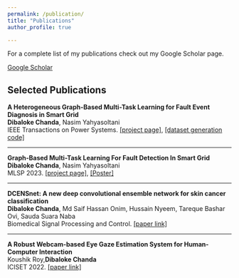 ```yaml
---
permalink: /publication/
title: "Publications"
author_profile: true

---
```

For a complete list of my publications check out my Google Scholar page.

 <a href="https://scholar.google.com/citations?user=dO8bRn0AAAAJ&hl=en" target="_blank">Google Scholar</a> 

## Selected Publications

<b> A Heterogeneous Graph-Based Multi-Task Learning for Fault Event Diagnosis in Smart Grid </b>
<br><b>Dibaloke Chanda</b>, Nasim Yahyasoltani
<br>IEEE Transactions on Power Systems.  [[project page]](https://graphbasedmtl.github.io/heterogenous-graph-mtl-fault-diagonosis/), [[dataset generation code]](https://github.com/Machine-Learning-Optimization-Data-Lab/Graph-Based-Fault-Detection-Data-Generation)

------
<b> Graph-Based Multi-Task Learning For Fault Detection In Smart Grid </b>
<br><b>Dibaloke Chanda</b>, Nasim Yahyasoltani
<br>MLSP 2023. [[project page]](https://graph-based-mtl-fault-detection.github.io/), [[Poster]](https://drive.google.com/file/d/1nfBjpoZ2eipo_oYeew5BV9r738I0bPx6/view)

------

<b> DCENSnet: A new deep convolutional ensemble network for skin cancer classification </b>
<br><b>Dibaloke Chanda</b>, Md Saif Hassan Onim, Hussain Nyeem, Tareque Bashar Ovi, Sauda Suara Naba
<br>Biomedical Signal Processing and Control. [[paper link]](https://www.sciencedirect.com/science/article/pii/S1746809423011904)

------
<b> A Robust Webcam-based Eye Gaze Estimation System for Human-Computer Interaction </b>
<br> Koushik Roy,<b>Dibaloke Chanda</b>
<br>ICISET 2022. [[paper link]](https://ieeexplore.ieee.org/abstract/document/9775896)


